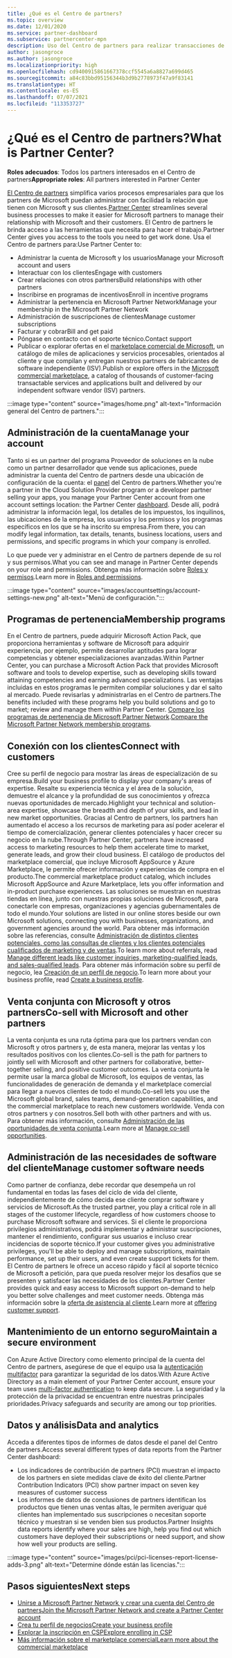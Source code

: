 ```yaml
---
title: ¿Qué es el Centro de partners?
ms.topic: overview
ms.date: 12/01/2020
ms.service: partner-dashboard
ms.subservice: partnercenter-mpn
description: Uso del Centro de partners para realizar transacciones de la empresa con Microsoft y sus clientes
author: jasongroce
ms.author: jasongroce
ms.localizationpriority: high
ms.openlocfilehash: cd9400915861667378ccf5545a6a8827a699d465
ms.sourcegitcommit: a84c83bbd95156344b3d9b2778973f47a9f83141
ms.translationtype: HT
ms.contentlocale: es-ES
ms.lasthandoff: 07/07/2021
ms.locfileid: "113353727"
---
```

# <a name="what-is-partner-center"></a><span data-ttu-id="fb48c-103">¿Qué es el Centro de partners?</span><span class="sxs-lookup"><span data-stu-id="fb48c-103">What is Partner Center?</span></span>

<span data-ttu-id="fb48c-104">**Roles adecuados**: Todos los partners interesados en el Centro de partners</span><span class="sxs-lookup"><span data-stu-id="fb48c-104">**Appropriate roles**: All partners interested in Partner Center</span></span>

<span data-ttu-id="fb48c-105">[El Centro de partners](https://partner.microsoft.com/dashboard/home) simplifica varios procesos empresariales para que los partners de Microsoft puedan administrar con facilidad la relación que tienen con Microsoft y sus clientes.</span><span class="sxs-lookup"><span data-stu-id="fb48c-105">[Partner Center](https://partner.microsoft.com/dashboard/home) streamlines several business processes to make it easier for Microsoft partners to manage their relationship with Microsoft and their customers.</span></span> <span data-ttu-id="fb48c-106">El Centro de partners le brinda acceso a las herramientas que necesita para hacer el trabajo.</span><span class="sxs-lookup"><span data-stu-id="fb48c-106">Partner Center gives you access to the tools you need to get work done.</span></span> <span data-ttu-id="fb48c-107">Usa el Centro de partners para:</span><span class="sxs-lookup"><span data-stu-id="fb48c-107">Use Partner Center to:</span></span>

- <span data-ttu-id="fb48c-108">Administrar la cuenta de Microsoft y los usuarios</span><span class="sxs-lookup"><span data-stu-id="fb48c-108">Manage your Microsoft account and users</span></span>
- <span data-ttu-id="fb48c-109">Interactuar con los clientes</span><span class="sxs-lookup"><span data-stu-id="fb48c-109">Engage with customers</span></span>
- <span data-ttu-id="fb48c-110">Crear relaciones con otros partners</span><span class="sxs-lookup"><span data-stu-id="fb48c-110">Build relationships with other partners</span></span>
- <span data-ttu-id="fb48c-111">Inscribirse en programas de incentivos</span><span class="sxs-lookup"><span data-stu-id="fb48c-111">Enroll in incentive programs</span></span>
- <span data-ttu-id="fb48c-112">Administrar la pertenencia en Microsoft Partner Network</span><span class="sxs-lookup"><span data-stu-id="fb48c-112">Manage your membership in the Microsoft Partner Network</span></span>
- <span data-ttu-id="fb48c-113">Administración de suscripciones de clientes</span><span class="sxs-lookup"><span data-stu-id="fb48c-113">Manage customer subscriptions</span></span>
- <span data-ttu-id="fb48c-114">Facturar y cobrar</span><span class="sxs-lookup"><span data-stu-id="fb48c-114">Bill and get paid</span></span>
- <span data-ttu-id="fb48c-115">Póngase en contacto con el soporte técnico.</span><span class="sxs-lookup"><span data-stu-id="fb48c-115">Contact support</span></span>
- <span data-ttu-id="fb48c-116">Publicar o explorar ofertas en el [marketplace comercial de Microsoft](/azure/marketplace), un catálogo de miles de aplicaciones y servicios procesables, orientados al cliente y que compilan y entregan nuestros partners de fabricantes de software independiente (ISV).</span><span class="sxs-lookup"><span data-stu-id="fb48c-116">Publish or explore offers in the [Microsoft commercial marketplace](/azure/marketplace), a catalog of thousands of customer-facing transactable services and applications built and delivered by our independent software vendor (ISV) partners.</span></span>

:::image type="content" source="images/home.png" alt-text="Información general del Centro de partners.":::

## <a name="manage-your-account"></a><span data-ttu-id="fb48c-118">Administración de la cuenta</span><span class="sxs-lookup"><span data-stu-id="fb48c-118">Manage your account</span></span>

<span data-ttu-id="fb48c-119">Tanto si es un partner del programa Proveedor de soluciones en la nube como un partner desarrollador que vende sus aplicaciones, puede administrar la cuenta del Centro de partners desde una ubicación de configuración de la cuenta: el [panel](https://partner.microsoft.com/dashboard/home) del Centro de partners.</span><span class="sxs-lookup"><span data-stu-id="fb48c-119">Whether you're a partner in the Cloud Solution Provider program or a developer partner selling your apps, you manage your Partner Center account from one account settings location: the Partner Center [dashboard](https://partner.microsoft.com/dashboard/home).</span></span> <span data-ttu-id="fb48c-120">Desde allí, podrá administrar la información legal, los detalles de los impuestos, los inquilinos, las ubicaciones de la empresa, los usuarios y los permisos y los programas específicos en los que se ha inscrito su empresa.</span><span class="sxs-lookup"><span data-stu-id="fb48c-120">From there, you can modify legal information, tax details, tenants, business locations, users and permissions, and specific programs in which your company is enrolled.</span></span>

<span data-ttu-id="fb48c-121">Lo que puede ver y administrar en el Centro de partners depende de su rol y sus permisos.</span><span class="sxs-lookup"><span data-stu-id="fb48c-121">What you can see and manage in Partner Center depends on your role and permissions.</span></span> <span data-ttu-id="fb48c-122">Obtenga más información sobre [Roles y permisos](permissions-overview.md).</span><span class="sxs-lookup"><span data-stu-id="fb48c-122">Learn more in [Roles and permissions](permissions-overview.md).</span></span>

:::image type="content" source="images/accountsettings/account-settings-new.png" alt-text="Menú de configuración.":::

## <a name="membership-programs"></a><span data-ttu-id="fb48c-124">Programas de pertenencia</span><span class="sxs-lookup"><span data-stu-id="fb48c-124">Membership programs</span></span>

<span data-ttu-id="fb48c-125">En el Centro de partners, puede adquirir Microsoft Action Pack, que proporciona herramientas y software de Microsoft para adquirir experiencia, por ejemplo, permite desarrollar aptitudes para lograr competencias y obtener especializaciones avanzadas.</span><span class="sxs-lookup"><span data-stu-id="fb48c-125">Within Partner Center, you can purchase a Microsoft Action Pack that provides Microsoft software and tools to develop expertise, such as developing skills toward attaining competencies and earning advanced specializations.</span></span> <span data-ttu-id="fb48c-126">Las ventajas incluidas en estos programas le permiten compilar soluciones y dar el salto al mercado. Puede revisarlas y administrarlas en el Centro de partners.</span><span class="sxs-lookup"><span data-stu-id="fb48c-126">The benefits included with these programs help you build solutions and go to market; review and manage them within Partner Center.</span></span> <span data-ttu-id="fb48c-127">[Compare los programas de pertenencia de Microsoft Partner Network](https://partner.microsoft.com/membership/compare-offers).</span><span class="sxs-lookup"><span data-stu-id="fb48c-127">[Compare the Microsoft Partner Network membership programs](https://partner.microsoft.com/membership/compare-offers).</span></span>

## <a name="connect-with-customers"></a><span data-ttu-id="fb48c-128">Conexión con los clientes</span><span class="sxs-lookup"><span data-stu-id="fb48c-128">Connect with customers</span></span>

<span data-ttu-id="fb48c-129">Cree su perfil de negocio para mostrar las áreas de especialización de su empresa.</span><span class="sxs-lookup"><span data-stu-id="fb48c-129">Build your business profile to display your company's areas of expertise.</span></span> <span data-ttu-id="fb48c-130">Resalte su experiencia técnica y el área de la solución, demuestre el alcance y la profundidad de sus conocimientos y ofrezca nuevas oportunidades de mercado.</span><span class="sxs-lookup"><span data-stu-id="fb48c-130">Highlight your technical and solution-area expertise, showcase the breadth and depth of your skills, and lead in new market opportunities.</span></span> <span data-ttu-id="fb48c-131">Gracias al Centro de partners, los partners han aumentado el acceso a los recursos de marketing para así poder acelerar el tiempo de comercialización, generar clientes potenciales y hacer crecer su negocio en la nube.</span><span class="sxs-lookup"><span data-stu-id="fb48c-131">Through Partner Center, partners have increased access to marketing resources to help them accelerate time to market, generate leads, and grow their cloud business.</span></span> <span data-ttu-id="fb48c-132">El catálogo de productos del marketplace comercial, que incluye Microsoft AppSource y Azure Marketplace, le permite ofrecer información y experiencias de compra en el producto.</span><span class="sxs-lookup"><span data-stu-id="fb48c-132">The commercial marketplace product catalog, which includes Microsoft AppSource and Azure Marketplace, lets you offer information and in-product purchase experiences.</span></span> <span data-ttu-id="fb48c-133">Las soluciones se muestran en nuestras tiendas en línea, junto con nuestras propias soluciones de Microsoft, para conectarle con empresas, organizaciones y agencias gubernamentales de todo el mundo.</span><span class="sxs-lookup"><span data-stu-id="fb48c-133">Your solutions are listed in our online stores beside our own Microsoft solutions, connecting you with businesses, organizations, and government agencies around the world.</span></span> <span data-ttu-id="fb48c-134">Para obtener más información sobre las referencias, consulte [Administración de distintos clientes potenciales, como las consultas de clientes y los clientes potenciales cualificados de marketing y de ventas](manage-leads.md).</span><span class="sxs-lookup"><span data-stu-id="fb48c-134">To learn more about referrals, read [Manage different leads like customer inquiries, marketing-qualified leads, and sales-qualified leads](manage-leads.md).</span></span> <span data-ttu-id="fb48c-135">Para obtener más información sobre su perfil de negocio, lea [Creación de un perfil de negocio](create-a-marketing-profile.md).</span><span class="sxs-lookup"><span data-stu-id="fb48c-135">To learn more about your business profile, read [Create a business profile](create-a-marketing-profile.md).</span></span>

## <a name="co-sell-with-microsoft-and-other-partners"></a><span data-ttu-id="fb48c-136">Venta conjunta con Microsoft y otros partners</span><span class="sxs-lookup"><span data-stu-id="fb48c-136">Co-sell with Microsoft and other partners</span></span>

<span data-ttu-id="fb48c-137">La venta conjunta es una ruta óptima para que los partners vendan con Microsoft y otros partners y, de esta manera, mejorar las ventas y los resultados positivos con los clientes.</span><span class="sxs-lookup"><span data-stu-id="fb48c-137">Co-sell is the path for partners to jointly sell with Microsoft and other partners for collaborative, better-together selling, and positive customer outcomes.</span></span> <span data-ttu-id="fb48c-138">La venta conjunta le permite usar la marca global de Microsoft, los equipos de ventas, las funcionalidades de generación de demanda y el marketplace comercial para llegar a nuevos clientes de todo el mundo.</span><span class="sxs-lookup"><span data-stu-id="fb48c-138">Co-sell lets you use the Microsoft global brand, sales teams, demand-generation capabilities, and the commercial marketplace to reach new customers worldwide.</span></span> <span data-ttu-id="fb48c-139">Venda con otros partners y con nosotros.</span><span class="sxs-lookup"><span data-stu-id="fb48c-139">Sell both with other partners and with us.</span></span> <span data-ttu-id="fb48c-140">Para obtener más información, consulte [Administración de las oportunidades de venta conjunta](manage-co-sell-opportunities.md).</span><span class="sxs-lookup"><span data-stu-id="fb48c-140">Learn more at [Manage co-sell opportunities](manage-co-sell-opportunities.md).</span></span>

## <a name="manage-customer-software-needs"></a><span data-ttu-id="fb48c-141">Administración de las necesidades de software del cliente</span><span class="sxs-lookup"><span data-stu-id="fb48c-141">Manage customer software needs</span></span>

<span data-ttu-id="fb48c-142">Como partner de confianza, debe recordar que desempeña un rol fundamental en todas las fases del ciclo de vida del cliente, independientemente de cómo decida ese cliente comprar software y servicios de Microsoft.</span><span class="sxs-lookup"><span data-stu-id="fb48c-142">As the trusted partner, you play a critical role in all stages of the customer lifecycle, regardless of how customers choose to purchase Microsoft software and services.</span></span> <span data-ttu-id="fb48c-143">Si el cliente le proporciona privilegios administrativos, podrá implementar y administrar suscripciones, mantener el rendimiento, configurar sus usuarios e incluso crear incidencias de soporte técnico.</span><span class="sxs-lookup"><span data-stu-id="fb48c-143">If your customer gives you administrative privileges, you'll be able to deploy and manage subscriptions, maintain performance, set up their users, and even create support tickets for them.</span></span> <span data-ttu-id="fb48c-144">El Centro de partners le ofrece un acceso rápido y fácil al soporte técnico de Microsoft a petición, para que pueda resolver mejor los desafíos que se presenten y satisfacer las necesidades de los clientes.</span><span class="sxs-lookup"><span data-stu-id="fb48c-144">Partner Center provides quick and easy access to Microsoft support on-demand to help you better solve challenges and meet customer needs.</span></span> <span data-ttu-id="fb48c-145">Obtenga más información sobre la [oferta de asistencia al cliente](customer-support.md).</span><span class="sxs-lookup"><span data-stu-id="fb48c-145">Learn more at [offering customer support](customer-support.md).</span></span>

## <a name="maintain-a-secure-environment"></a><span data-ttu-id="fb48c-146">Mantenimiento de un entorno seguro</span><span class="sxs-lookup"><span data-stu-id="fb48c-146">Maintain a secure environment</span></span>

<span data-ttu-id="fb48c-147">Con Azure Active Directory como elemento principal de la cuenta del Centro de partners, asegúrese de que el equipo usa la [autenticación multifactor](partner-security-requirements-mandating-mfa.md) para garantizar la seguridad de los datos.</span><span class="sxs-lookup"><span data-stu-id="fb48c-147">With Azure Active Directory as a main element of your Partner Center account, ensure your team uses [multi-factor authentication](partner-security-requirements-mandating-mfa.md) to keep data secure.</span></span> <span data-ttu-id="fb48c-148">La seguridad y la protección de la privacidad se encuentran entre nuestras principales prioridades.</span><span class="sxs-lookup"><span data-stu-id="fb48c-148">Privacy safeguards and security are among our top priorities.</span></span>

## <a name="data-and-analytics"></a><span data-ttu-id="fb48c-149">Datos y análisis</span><span class="sxs-lookup"><span data-stu-id="fb48c-149">Data and analytics</span></span>

<span data-ttu-id="fb48c-150">Acceda a diferentes tipos de informes de datos desde el panel del Centro de partners.</span><span class="sxs-lookup"><span data-stu-id="fb48c-150">Access several different types of data reports from the Partner Center dashboard:</span></span>

- <span data-ttu-id="fb48c-151">Los indicadores de contribución de partners (PCI) muestran el impacto de los partners en siete medidas clave de éxito del cliente.</span><span class="sxs-lookup"><span data-stu-id="fb48c-151">Partner Contribution Indicators (PCI) show partner impact on seven key measures of customer success</span></span>
- <span data-ttu-id="fb48c-152">Los informes de datos de conclusiones de partners identifican los productos que tienen unas ventas altas, le permiten averiguar qué clientes han implementado sus suscripciones o necesitan soporte técnico y muestran si se venden bien sus productos.</span><span class="sxs-lookup"><span data-stu-id="fb48c-152">Partner Insights data reports identify where your sales are high, help you find out which customers have deployed their subscriptions or need support, and show how well your products are selling.</span></span>

:::image type="content" source="images/pci/pci-licenses-report-license-adds-3.png" alt-text="Determine dónde están las licencias.":::

## <a name="next-steps"></a><span data-ttu-id="fb48c-154">Pasos siguientes</span><span class="sxs-lookup"><span data-stu-id="fb48c-154">Next steps</span></span>

- [<span data-ttu-id="fb48c-155">Unirse a Microsoft Partner Network y crear una cuenta del Centro de partners</span><span class="sxs-lookup"><span data-stu-id="fb48c-155">Join the Microsoft Partner Network and create a Partner Center account</span></span>](mpn-create-a-partner-center-account.md)
- [<span data-ttu-id="fb48c-156">Crea tu perfil de negocios</span><span class="sxs-lookup"><span data-stu-id="fb48c-156">Create your business profile</span></span>](create-a-marketing-profile.md)
- [<span data-ttu-id="fb48c-157">Explorar la inscripción en CSP</span><span class="sxs-lookup"><span data-stu-id="fb48c-157">Explore enrolling in CSP</span></span>](csp-overview.md)
- [<span data-ttu-id="fb48c-158">Más información sobre el marketplace comercial</span><span class="sxs-lookup"><span data-stu-id="fb48c-158">Learn more about the commercial marketplace</span></span>](csp-commercial-marketplace-overview.md)
